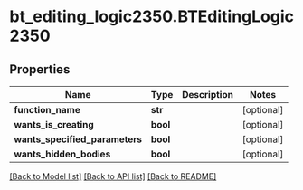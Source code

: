 # bt_editing_logic2350.BTEditingLogic2350

## Properties
Name | Type | Description | Notes
------------ | ------------- | ------------- | -------------
**function_name** | **str** |  | [optional] 
**wants_is_creating** | **bool** |  | [optional] 
**wants_specified_parameters** | **bool** |  | [optional] 
**wants_hidden_bodies** | **bool** |  | [optional] 

[[Back to Model list]](../README.md#documentation-for-models) [[Back to API list]](../README.md#documentation-for-api-endpoints) [[Back to README]](../README.md)


